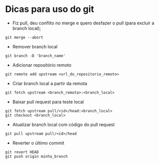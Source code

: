 # Dicas para uso do git


* Fiz pull, deu conflito no merge e quero desfazer o pull (para excluir a branch local);
````
git merge --abort
````
* Remover branch local
````
git branch -D 'branch_name'
````
* Adicionar repositório remoto
````
git remote add upstream <url_do_repositorio_remoto>
````
* Criar branch local a partir da remota
````
git fetch upstream <branch_remota>:<branch_local>
````
* Baixar pull request para teste local
````
git fetch upstream pull/<id>/head:<branch_local>
git checkout <branch_local>
````
* Atualizar branch local com código do pull request
````
git pull upstream pull/<id>/head
````
* Reverter o último commit
````
git revert HEAD
git push origin minha_branch
````

